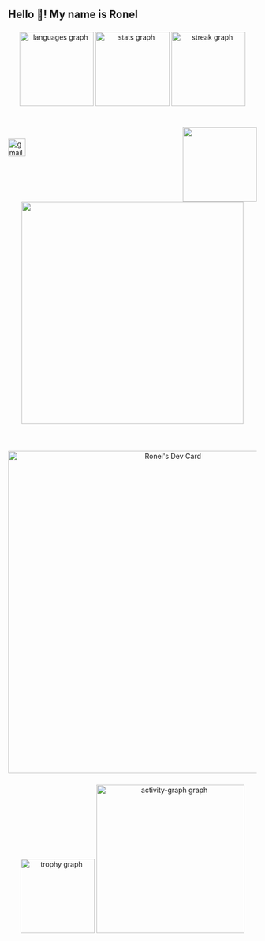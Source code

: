 <h2 align="left">Hello 👋! My name is Ronel</h2>

###

<div align="center">
  <img src="https://github-readme-stats.vercel.app/api/top-langs?username=rxnel-ysr&locale=en&hide_title=false&layout=compact&card_width=320&langs_count=5&theme=dark&hide_border=false" height="150" alt="languages graph"  />
  <img src="https://github-readme-stats.vercel.app/api?username=rxnel-ysr&hide_title=true&hide_rank=false&show_icons=true&include_all_commits=true&count_private=true&disable_animations=false&theme=dark&locale=en&hide_border=false" height="150" alt="stats graph"  />
  <img src="https://streak-stats.demolab.com?user=rxnel-ysr&locale=en&mode=weekly&theme=dark&hide_border=false&border_radius=5&date_format=M%20j%5B,%20Y%5D" height="150" alt="streak graph"  />
</div>

###

<br clear="both">
<img align="right" height="150" src="https://i.pinimg.com/originals/ef/f7/99/eff799b62d4575c5e83d4f101e6bc554.gif"  />

###

<div align="left">
  <img src="https://img.shields.io/static/v1?message=Gmail&logo=gmail&label=&color=D14836&logoColor=white&labelColor=&style=for-the-badge" height="35" alt="gmail logo"  />
</div>

###

<div align="center">
  <img height="450" src="https://i.pinimg.com/originals/74/63/59/74635989b770a38189fff31a8ef152ea.gif"  />
</div>

###

<br clear="both">

<p align="center"><a href="https://app.daily.dev/rxnel"><img src="https://api.daily.dev/devcards/v2/FYBCPsRTboBds4CLH63on.png?type=wide&r=nzy" width="652" alt="Ronel's Dev Card"/></a></p>

###

<div align="center">
  <img src="https://github-profile-trophy.vercel.app?username=rxnel-ysr&theme=dracula&column=-1&row=1&margin-w=8&margin-h=8&no-bg=false&no-frame=false&order=4" height="150" alt="trophy graph"  />
  <img src="https://github-readme-activity-graph.vercel.app/graph?username=rxnel-ysr&radius=16&theme=dracula&area=true&order=5&custom_title=My%20Contribution%20Graph" height="300" alt="activity-graph graph"  />
</div>
